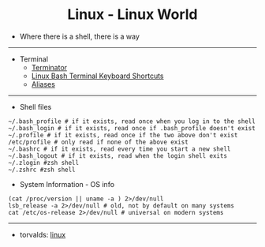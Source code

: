 <div align="center">

  <h1>Linux - Linux World</h1>

</div>

- Where there is a shell, there is a way

---

- Terminal
  - [Terminator](Terminator.md)
  - [Linux Bash Terminal Keyboard Shortcuts](https://github.com/Anlominus/Linux/blob/main/Terminal/Shortcuts.md)
  - [Aliases](https://github.com/Anlominus/Linux/blob/main/Terminal/Aliases.md)



---

- Shell files
```shell
~/.bash_profile # if it exists, read once when you log in to the shell
~/.bash_login # if it exists, read once if .bash_profile doesn't exist
~/.profile # if it exists, read once if the two above don't exist
/etc/profile # only read if none of the above exist
~/.bashrc # if it exists, read every time you start a new shell
~/.bash_logout # if it exists, read when the login shell exits
~/.zlogin #zsh shell
~/.zshrc #zsh shell
```


- System Information - OS info
```shell
(cat /proc/version || uname -a ) 2>/dev/null
lsb_release -a 2>/dev/null # old, not by default on many systems
cat /etc/os-release 2>/dev/null # universal on modern systems
```

---

- torvalds: [linux](https://github.com/torvalds/linux)

